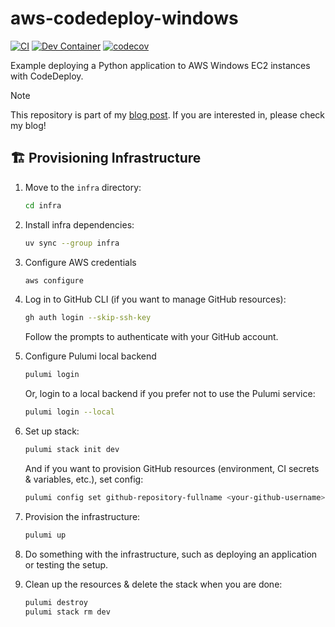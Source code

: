 # aws-codedeploy-windows

[![CI](https://github.com/lasuillard/aws-codedeploy-windows/actions/workflows/ci.yaml/badge.svg)](https://github.com/lasuillard/aws-codedeploy-windows/actions/workflows/ci.yaml)
[![Dev Container](https://github.com/lasuillard/aws-codedeploy-windows/actions/workflows/devcontainer.yaml/badge.svg)](https://github.com/lasuillard/aws-codedeploy-windows/actions/workflows/devcontainer.yaml)
[![codecov](https://codecov.io/gh/lasuillard/aws-codedeploy-windows/graph/badge.svg?token=iKNLWbgUtD)](https://codecov.io/gh/lasuillard/aws-codedeploy-windows)

Example deploying a Python application to AWS Windows EC2 instances with CodeDeploy.

> [!Note]
> This repository is part of my [blog post](https://blog.lasuillard.me/blog/4). If you are interested in, please check my blog!

## 🏗️ Provisioning Infrastructure

1. Move to the `infra` directory:

    ```bash
    cd infra
    ```

2. Install infra dependencies:

    ```bash
    uv sync --group infra
    ```

3. Configure AWS credentials

    ```bash
    aws configure
    ```

4. Log in to GitHub CLI (if you want to manage GitHub resources):

    ```bash
    gh auth login --skip-ssh-key
    ```

    Follow the prompts to authenticate with your GitHub account.

5. Configure Pulumi local backend

    ```bash
    pulumi login
    ```

    Or, login to a local backend if you prefer not to use the Pulumi service:

    ```bash
    pulumi login --local
    ```

6. Set up stack:

    ```bash
    pulumi stack init dev
    ```

    And if you want to provision GitHub resources (environment, CI secrets & variables, etc.), set config:

    ```bash
    pulumi config set github-repository-fullname <your-github-username>/<your-repository-name>
    ```

7. Provision the infrastructure:

    ```bash
    pulumi up
    ```

8. Do something with the infrastructure, such as deploying an application or testing the setup.

9. Clean up the resources & delete the stack when you are done:

    ```bash
    pulumi destroy
    pulumi stack rm dev
    ```
